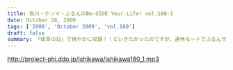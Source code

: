 ```yaml
---
title: 石川・ホンマ・ぶるんのBe-SIDE Your Life! vol.180-1
date: October 28, 2009
tags: ['2009', 'October 2009', 'vol.180']
draft: false
summary: 「体育の日」で爽やかに収録！！といきたかったのですが、連休モードでぶるんサンから集合時間に、「すみません。今、起きました。」とメールが・・・NAMAE
---
```


http://project-phi.ddo.jp/ishikawa/ishikawa180_1.mp3